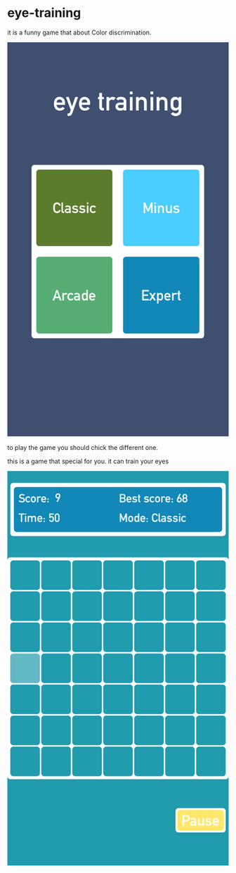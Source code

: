 # eye-training
it is a funny game that about Color discrimination.

![image](https://github.com/wentongdeng/eye-training/blob/master/IMG_2296.PNG?raw=true)


to play the game you should chick the different one.

this is a game that special for you. it can train your eyes


![start](https://github.com/wentongdeng/eye-training/blob/master/IMG_2298.PNG?raw=true)
